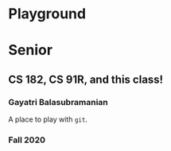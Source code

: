 # Playground
# Senior
## CS 182, CS 91R, and this class!
### Gayatri Balasubramanian

A place to play with `git`.

### Fall 2020
